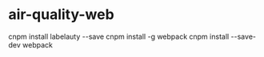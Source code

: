 # air-quality-web

cnpm install labelauty --save
cnpm install -g webpack
cnpm install --save-dev webpack